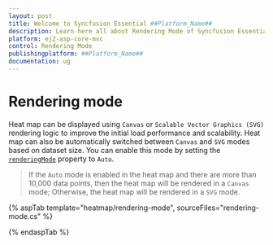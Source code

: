 ```yaml
---
layout: post
title: Welcome to Syncfusion Essential ##Platform_Name##
description: Learn here all about Rendering Mode of Syncfusion Essential ##Platform_Name## widgets based on HTML5 and jQuery.
platform: ej2-asp-core-mvc
control: Rendering Mode
publishingplatform: ##Platform_Name##
documentation: ug
---
```



# Rendering mode

Heat map can be displayed using `Canvas` or `Scalable Vector Graphics (SVG)` rendering logic to improve the initial load performance and scalability. Heat map can also be automatically switched between `Canvas` and `SVG` modes based on dataset size. You can enable this mode by setting the [`renderingMode`](https://help.syncfusion.com/cr/aspnetcore-js2/Syncfusion.EJ2~Syncfusion.EJ2.HeatMap.HeatMap~RenderingMode.html) property to `Auto`.

> If the `Auto` mode is enabled in the heat map and there are more than 10,000 data points, then the heat map will be rendered in a `Canvas` mode; Otherwise, the heat map will be rendered in a `SVG` mode.

{% aspTab template="heatmap/rendering-mode", sourceFiles="rendering-mode.cs" %}

{% endaspTab %}